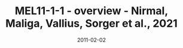 ---
title: MEL11-1-1 - overview - Nirmal, Maliga, Vallius, Sorger et al., 2021
image: https://labsyspharm.github.io/HTA-MELATLAS-1/images/thumbnail-MEL11-1-1-overview.jpg
date: '2011-02-02'
minerva_link: https://labsyspharm.github.io/HTA-MELATLAS-1/stories/MEL11-1-1-overview.html
info_link: null
show_page_link: false
---